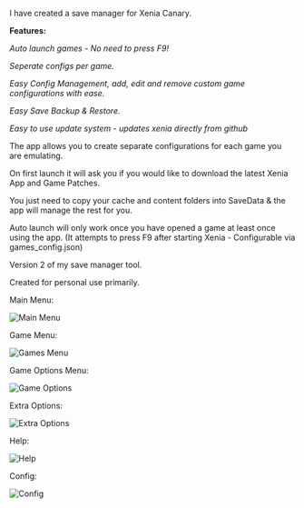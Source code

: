 I have created a save manager for Xenia Canary.

**Features:**

_Auto launch games - No need to press F9!_

_Seperate configs per game._

_Easy Config Management, add, edit and remove custom game configurations with ease._

_Easy Save Backup & Restore._

_Easy to use update system - updates xenia directly from github_

The app allows you to create separate configurations for each game you are emulating.

On first launch it will ask you if you would like to download the latest Xenia App and Game Patches.

You just need to copy your cache and content folders into SaveData & the app will manage the rest for you.

Auto launch will only work once you have opened a game at least once using the app. (It attempts to press F9 after starting Xenia - Configurable via games_config.json)

Version 2 of my save manager tool.

Created for personal use primarily.

Main Menu:

![Main Menu](https://github.com/user-attachments/assets/82b58d96-6491-4b3d-8388-e58c3cd98c73)

Game Menu:

![Games Menu](https://github.com/user-attachments/assets/6548c98e-db7e-4bf4-8e03-130073f2dc87)

Game Options Menu:

![Game Options](https://github.com/user-attachments/assets/fabafc50-14ea-4485-b6b6-9c583b12a632)

Extra Options:

![Extra Options](https://github.com/user-attachments/assets/7afdfc31-b83e-40aa-96d8-3b11e2f6e7bf)

Help:

![Help](https://github.com/user-attachments/assets/5fb09aad-56d2-4a86-969e-2b0c0174a2ab)

Config:

![Config](https://github.com/user-attachments/assets/369704b7-1e4f-47b7-893f-108dea2360a0)
